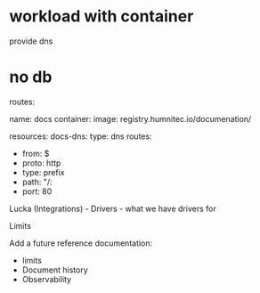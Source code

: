 # workload with container

provide dns

# no db

routes:

name: docs
container:
image: registry.humnitec.io/documenation/

resources:
docs-dns:
type: dns
routes:

- from: $
- proto: http
- type: prefix
- path: "/:
- port: 80

Lucka
(Integrations) -
Drivers - what we have drivers for

Limits

Add a future reference documentation:

- limits
- Document history
- Observability
